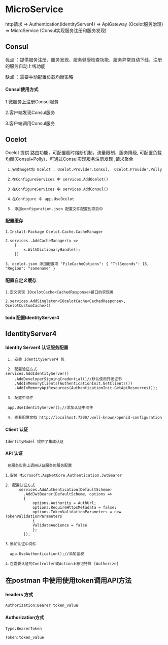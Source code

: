 MicroService 
===

http请求 => Authentication(IdentityServer4) => ApiGateway (Ocelot服务治理) =>   MicroService (Consul实现服务注册和服务发现)

## Consul

优点 ：提供服务注册、服务发现、服务健康检查功能，服务异常自动下线，注册的服务自动上线功能

缺点 ：需要手动配置负载均衡策略 

 #### Consul使用方式
 
 1.微服务上注册Consul服务
 
 2.客户端发现Consul服务
 
 3.客户端调用Consul服务


## Ocelot

 Ocelot 提供 路由功能，可配置超时熔断机制，流量限制，服务降级, 可配置负载均衡(Consul+Polly)，可通过Consul实现服务注册发现 ,请求聚合
     
     1.安装nuget包 Ocelot , Ocelot.Provider.Consul,  Ocelot.Provider.Polly
     
     2.在ConfigureServices 中 services.AddOcelot()
     
     3.在ConfigureServices 中 services.AddConsul()
     
     4.在Configure 中 app.UseOcelot
     
     5. 添加configuration.json 配置文件配置到项目中

  #### 配置缓存 
    
    1.Install-Package Ocelot.Cache.CacheManager
    
    2.services..AddCacheManager(x =>
		{
		    x.WithDictionaryHandle();
		})
    
    3. ocelot.json 添加配置项 "FileCacheOptions": { "TtlSeconds": 15, "Region": "somename" }
   
   #### 配置自定义缓存
    
    1.定义实现 IOcelotCache<CachedResponse>接口的实现类
    
    2.services.AddSingleton<IOcelotCache<CachedResponse>, OcelotCustomCache>()


   #### todo 配置IdentityServer4



 

## IdentityServer4

 #### Identity Server4 认证服务配置
     
     1. 安装 IdentityServer4 包
     
     2. 配置验证方式
	services.AddIdentityServer()
		.AddDeveloperSigningCredential()//默认使用开发证书
		.AddInMemoryClients(AuthenticationInit.GetClients())
		.AddInMemoryApiResources(AuthenticationInit.GetApiResources());

     3. 配置中间件
	 
	 app.UseIdentityServer();//添加认证中间件

     4. 查看配置文档 http://localhost:7200/.well-known/openid-configuration

#### Client 认证
	
	IdentityModel 提供了集成认证

#### API 认证	
     
     在服务实例上调用认证服务的服务配置
	
	1.安装 Microsoft.AspNetCore.Authentication.JwtBearer
	
	2. 配置认证方式
	      services.AddAuthentication(DefaultScheme)
			.AddJwtBearer(DefaultScheme, options =>
			{
			    options.Authority = AuthUrl;
			    options.RequireHttpsMetadata = false;
			    options.TokenValidationParameters = new TokenValidationParameters
			    {
				ValidateAudience = false
			    };
			});
	
	3.添加认证中间件
	  
	  app.UseAuthentication();//添加鉴权

	4.在需要认证的Controller或Action上标记特殊 [Authorize]
                
                
## 在postman 中使用使用token调用API方法

   #### headers 方式
	
	Authorization:Bearer token_value

   #### Authorization方式
	
	Type:BearerToken
	
	Token:token_value



